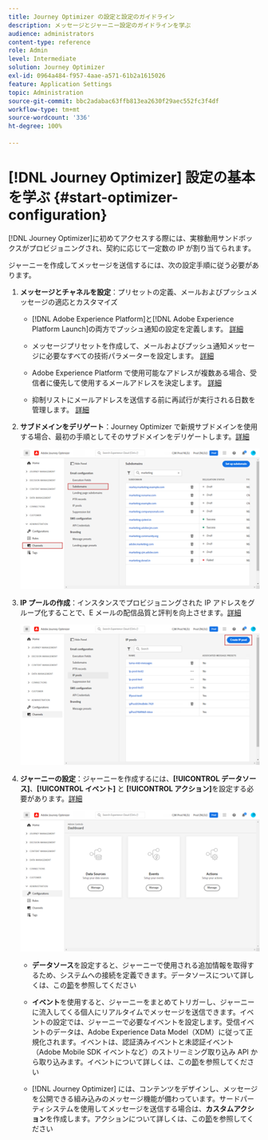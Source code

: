 ```yaml
---
title: Journey Optimizer の設定と設定のガイドライン
description: メッセージとジャーニー設定のガイドラインを学ぶ
audience: administrators
content-type: reference
role: Admin
level: Intermediate
solution: Journey Optimizer
exl-id: 0964a484-f957-4aae-a571-61b2a1615026
feature: Application Settings
topic: Administration
source-git-commit: bbc2adabac63ffb813ea2630f29aec552fc3f4df
workflow-type: tm+mt
source-wordcount: '336'
ht-degree: 100%

---
```



# [!DNL Journey Optimizer] 設定の基本を学ぶ {#start-optimizer-configuration}

[!DNL Journey Optimizer]に初めてアクセスする際には、実稼動用サンドボックスがプロビジョニングされ、契約に応じて一定数の IP が割り当てられます。

ジャーニーを作成してメッセージを送信するには、次の設定手順に従う必要があります。

1. **メッセージとチャネルを設定**：プリセットの定義、メールおよびプッシュメッセージの適応とカスタマイズ

   * [!DNL Adobe Experience Platform]と[!DNL Adobe Experience Platform Launch]の両方でプッシュ通知の設定を定義します。 [詳細](../push-gs.md)

   * メッセージプリセットを作成して、メールおよびプッシュ通知メッセージに必要なすべての技術パラメーターを設定します。 [詳細](message-presets.md)

   * Adobe Experience Platform で使用可能なアドレスが複数ある場合、受信者に優先して使用するメールアドレスを決定します。 [詳細](primary-email-addresses.md)

   * 抑制リストにメールアドレスを送信する前に再試行が実行される日数を管理します。 [詳細](manage-suppression-list.md)

   <!--
    * Understand push notification flow. [Learn more](../push-gs.md)
    -->

1. **サブドメインをデリゲート**：Journey Optimizer で新規サブドメインを使用する場合、最初の手順としてそのサブドメインをデリゲートします。[詳細](about-subdomain-delegation.md)

   ![](../assets/subdomain.png)

1. **IP プールの作成**：インスタンスでプロビジョニングされた IP アドレスをグループ化することで、E メールの配信品質と評判を向上させます。[詳細](ip-pools.md)

   ![](../assets/ip-pool.png)

1. **ジャーニーの設定**：ジャーニーを作成するには、**[!UICONTROL データソース]**、**[!UICONTROL イベント]** と **[!UICONTROL アクション]**&#x200B;を設定する必要があります。[詳細](about-data-sources-events-actions.md)

   ![](../assets/admin-menu.png)

   * **データソース**&#x200B;を設定すると、ジャーニーで使用される追加情報を取得するため、システムへの接続を定義できます。データソースについて詳しくは、この[節](../datasource/about-data-sources.md)を参照してください

   * **イベント**&#x200B;を使用すると、ジャーニーをまとめてトリガーし、ジャーニーに流入してくる個人にリアルタイムでメッセージを送信できます。イベントの設定では、ジャーニーで必要なイベントを設定します。受信イベントのデータは、Adobe Experience Data Model（XDM）に従って正規化されます。イベントは、認証済みイベントと未認証イベント（Adobe Mobile SDK イベントなど）のストリーミング取り込み API から取り込みます。イベントについて詳しくは、この[節](../event/about-events.md)を参照してください

   * [!DNL Journey Optimizer] には、コンテンツをデザインし、メッセージを公開できる組み込みのメッセージ機能が備わっています。サードパーティシステムを使用してメッセージを送信する場合は、**カスタムアクション**&#x200B;を作成します。アクションについて詳しくは、この[節](../action/action.md)を参照してください